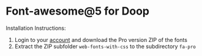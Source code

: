 Font-awesome@5 for Doop
=======================

Installation Instructions:

1. Login to your [account](https://fontawesome.com/account/downloads) and download the Pro version ZIP of the fonts
2. Extract the ZIP subfolder `web-fonts-with-css` to the subdirectory `fa-pro`
